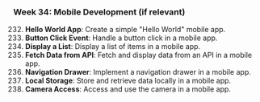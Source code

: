 ### Week 34: Mobile Development (if relevant)
232. **Hello World App**: Create a simple "Hello World" mobile app.
233. **Button Click Event**: Handle a button click in a mobile app.
234. **Display a List**: Display a list of items in a mobile app.
235. **Fetch Data from API**: Fetch and display data from an API in a mobile app.
236. **Navigation Drawer**: Implement a navigation drawer in a mobile app.
237. **Local Storage**: Store and retrieve data locally in a mobile app.
238. **Camera Access**: Access and use the camera in a mobile app.

